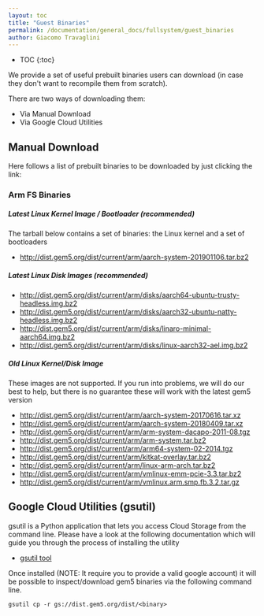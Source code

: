 ```yaml
---
layout: toc
title: "Guest Binaries"
permalink: /documentation/general_docs/fullsystem/guest_binaries
author: Giacomo Travaglini
---
```

* TOC
{:toc}

We provide a set of useful prebuilt binaries users can download (in case they don't want to
recompile them from scratch).

There are two ways of downloading them:

* Via Manual Download
* Via Google Cloud Utilities

## Manual Download

Here follows a list of prebuilt binaries to be downloaded by just clicking the link:

### Arm FS Binaries

##### Latest Linux Kernel Image / Bootloader (**recommended**)

The tarball below contains a set of binaries: the Linux kernel and a set of bootloaders

* <http://dist.gem5.org/dist/current/arm/aarch-system-201901106.tar.bz2>

##### Latest Linux Disk Images (**recommended**)

* <http://dist.gem5.org/dist/current/arm/disks/aarch64-ubuntu-trusty-headless.img.bz2>
* <http://dist.gem5.org/dist/current/arm/disks/aarch32-ubuntu-natty-headless.img.bz2>
* <http://dist.gem5.org/dist/current/arm/disks/linaro-minimal-aarch64.img.bz2>
* <http://dist.gem5.org/dist/current/arm/disks/linux-aarch32-ael.img.bz2>

##### Old Linux Kernel/Disk Image

These images are not supported. If you run into problems, we will do our best to help, but there is no guarantee these will work with the latest gem5 version

* <http://dist.gem5.org/dist/current/arm/aarch-system-20170616.tar.xz>
* <http://dist.gem5.org/dist/current/arm/aarch-system-20180409.tar.xz>
* <http://dist.gem5.org/dist/current/arm/arm-system-dacapo-2011-08.tgz>
* <http://dist.gem5.org/dist/current/arm/arm-system.tar.bz2>
* <http://dist.gem5.org/dist/current/arm/arm64-system-02-2014.tgz>
* <http://dist.gem5.org/dist/current/arm/kitkat-overlay.tar.bz2>
* <http://dist.gem5.org/dist/current/arm/linux-arm-arch.tar.bz2>
* <http://dist.gem5.org/dist/current/arm/vmlinux-emm-pcie-3.3.tar.bz2>
* <http://dist.gem5.org/dist/current/arm/vmlinux.arm.smp.fb.3.2.tar.gz>

## Google Cloud Utilities (gsutil)

gsutil is a Python application that lets you access Cloud Storage from the command line.
Please have a look at the following documentation which will guide you through the process
of installing the utility

* [gsutil tool](https://cloud.google.com/storage/docs/gsutil)

Once installed (NOTE: It require you to provide a valid google account) it will be possible to inspect/download gem5 binaries via the following command line.

```
gsutil cp -r gs://dist.gem5.org/dist/<binary>
```


